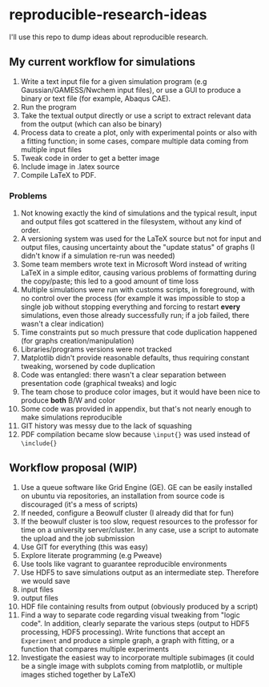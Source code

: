 # reproducible-research-ideas
I'll use this repo to dump ideas about reproducible research.

## My current workflow for simulations

1. Write a text input file for a given simulation program (e.g Gaussian/GAMESS/Nwchem input files), or use a GUI to produce a binary or text file (for example, Abaqus CAE).
2. Run the program
3. Take the textual output directly or use a script to extract relevant data from the output (which can also be binary)
4. Process data to create a plot, only with experimental points or also with a fitting function; in some cases, compare multiple data coming from multiple input files
5. Tweak code in order to get a better image
6. Include image in .latex source
7. Compile LaTeX to PDF.

### Problems

1. Not knowing exactly the kind of simulations and the typical result, input and output files got scattered in the filesystem, without any kind of order.
2. A versioning system was used for the LaTeX source but not for input and output files, causing uncertainty about the "update status" of graphs (I didn't know if a simulation re-run was needed)
3. Some team members wrote text in Microsoft Word instead of writing LaTeX in a simple editor, causing various problems of formatting during the copy/paste; this led to a good amount of time loss
4. Multiple simulations were run with customs scripts, in foreground, with no control over the process (for example it was impossible to stop a single job without stopping everything and forcing to restart **every** simulations, even those already successfully run; if a job failed, there wasn't a clear indication)
5. Time constraints put so much pressure that code duplication happened (for graphs creation/manipulation) 
6. Libraries/programs versions were not tracked
6. Matplotlib didn't provide reasonable defaults, thus requiring constant tweaking, worsened by code duplication
7. Code was entangled: there wasn't a clear separation between presentation code (graphical tweaks) and logic
8. The team chose to produce color images, but it would have been nice to produce **both** B/W and color
9. Some code was provided in appendix, but that's not nearly enough to make simulations reproducible
10. GIT history was messy due to the lack of squashing
11. PDF compilation became slow because ```\input{}``` was used instead of ```\include{}```

## Workflow proposal (WIP)

1. Use a queue software like Grid Engine (GE). GE can be easily installed on ubuntu via repositories, an installation from source code is discouraged (it's a mess of scripts)
2. If needed, configure a Beowulf cluster (I already did that for fun)
3. If the beowulf cluster is too slow, request resources to the professor for time on a university server/cluster. In any case, use a script to automate the upload and the job submission
4. Use GIT for everything (this was easy)
5. Explore literate programming (e.g Pweave)
6. Use tools like vagrant to guarantee reproducible environments
6. Use HDF5 to save simulations output as an intermediate step. Therefore we would save
  1. input files
  2. output files
  3. HDF file containing results from output (obviously produced by a script)
7. Find a way to separate code regarding visual tweaking from "logic code". In addition, clearly separate the various steps (output to HDF5 processing, HDF5 processing). Write functions that accept an ```Experiment``` and produce a simple graph, a graph with fitting, or a function that compares multiple experiments
8. Investigate the easiest way to incorporate multiple subimages (it could be a single image with subplots coming from matplotlib, or multiple images stiched together by LaTeX)
